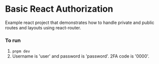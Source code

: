 # Basic React Authorization

Example react project that demonstrates how to handle private and public routes and layouts using react-router. 

### To run
1. `pnpm dev`
1. Username is 'user' and password is 'password'. 2FA code is '0000'. 
